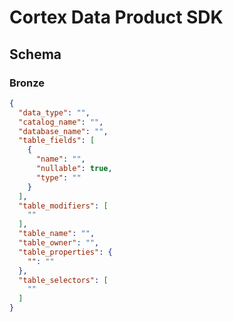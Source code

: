 # Cortex Data Product SDK

## Schema

### Bronze

```json
{
  "data_type": "",
  "catalog_name": "",
  "database_name": "",
  "table_fields": [
    {
      "name": "",
      "nullable": true,
      "type": ""
    }
  ],
  "table_modifiers": [
    ""
  ],
  "table_name": "",
  "table_owner": "",
  "table_properties": {
    "": ""
  },
  "table_selectors": [
    ""
  ]
}
```
